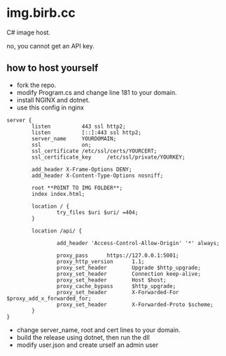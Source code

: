 # img.birb.cc

C# image host.

no, you cannot get an API key.

## how to host yourself

- fork the repo. 
- modify Program.cs and change line 181 to your domain.
- install NGINX and dotnet.
- use this config in nginx
```
server {
        listen          443 ssl http2;
        listen          [::]:443 ssl http2;
        server_name     YOURDOMAIN;
        ssl             on;
        ssl_certificate /etc/ssl/certs/YOURCERT;
        ssl_certificate_key     /etc/ssl/private/YOURKEY;

        add_header X-Frame-Options DENY;
        add_header X-Content-Type-Options nosniff;

        root **POINT TO IMG FOLDER**;
        index index.html;

        location / {
                try_files $uri $uri/ =404;
        }

        location /api/ {

                add_header 'Access-Control-Allow-Origin' '*' always;

                proxy_pass      https://127.0.0.1:5001;
                proxy_http_version      1.1;
                proxy_set_header        Upgrade $http_upgrade;
                proxy_set_header        Connection keep-alive;
                proxy_set_header        Host $host;
                proxy_cache_bypass      $http_upgrade;
                proxy_set_header        X-Forwarded-For $proxy_add_x_forwarded_for;
                proxy_set_header        X-Forwarded-Proto $scheme;
        }
}
```

- change server_name, root and cert lines to your domain.
- build the release using dotnet, then run the dll
- modify user.json and create urself an admin user
